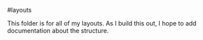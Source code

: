 #layouts

This folder is for all of my layouts. As I build this out, I hope to add documentation about the structure. 